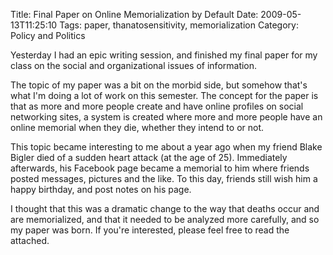 Title: Final Paper on Online Memorialization by Default
Date: 2009-05-13T11:25:10
Tags: paper, thanatosensitivity, memorialization
Category: Policy and Politics


Yesterday I had an epic writing session, and finished my final paper for my class on the social and organizational issues of information.

The topic of my paper was a bit on the morbid side, but somehow that's what I'm doing a lot of work on this semester. The concept for the paper is that as more and more people create and have online profiles on social networking sites, a system is created where more and more people have an online memorial when they die, whether they intend to or not.

This topic became interesting to me about a year ago when my friend Blake Bigler died of a sudden heart attack (at the age of 25). Immediately afterwards, his Facebook page became a memorial to him where friends posted messages, pictures and the like. To this day, friends still wish him a happy birthday, and post notes on his page.

I thought that this was a dramatic change to the way that deaths occur and are memorialized, and that it needed to be analyzed more carefully, and so my paper was born. If you're interested, please feel free to read the attached.
